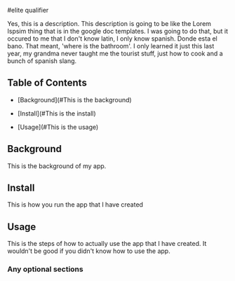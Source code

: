#elite qualifier

Yes, this is a description. This description is going to be like the Lorem Ispsim thing that is in the google doc templates. I was going to do that, but it occured to me that I don't know latin, I only know spanish. Donde esta el bano. That meant, 'where is the bathroom'. I only learned it just this last year, my grandma never taught me the tourist stuff, just how to cook and a bunch of spanish slang.

## Table of Contents

- [Background](#This is the background)

- [Install](#This is the install)

- [Usage](#This is the usage)

## Background

This is the background of my app. 

## Install

This is how you run the app that I have created

## Usage

This is the steps of how to actually use the app that I have created. It wouldn't be good if you didn't know how to use the app.

### Any optional sections
